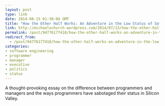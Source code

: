 ```yaml
---
layout: post
type: link
date: 2014-08-15 01:30:04 GMT
title: "How the Other Half Works: An Adventure in the Low Status of Software Engineers"
link: http://michaelochurch.wordpress.com/2014/07/13/how-the-other-half-works-an-adventure-in-the-low-status-of-software-engineers/
permalink: /post/94776177418/how-the-other-half-works-an-adventure-in-the-low
redirect_from: 
  - /post/94776177418/how-the-other-half-works-an-adventure-in-the-low
categories:
- software engineering
- programmer
- manager
- executive
- politics
- status
---
```

A thought-provoking essay on the difference between programmers and managers and the ways programmers have sabotaged their status in Silicon Valley.